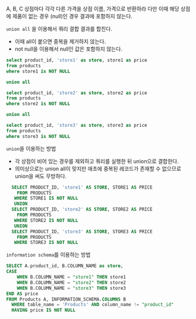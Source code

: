 A, B, C 상점마다 각각 다른 가격을 상점 이름, 가격으로 반환하라
다만 이때 해당 상점에 제품이 없는 경우 (null)인 경우 결과에 포함하지 않는다.

`union all` 을 이용해서 쿼리 결합 결과를 합친다. 
* 이때 all이 붙으면 중복을 제거하지 않는다.
* not null을 이용해서 null인 값은 포함하지 않는다.

```sql
select product_id, 'store1' as store, store1 as price
from products
where store1 is NOT NULL

union all

select product_id, 'store2' as store, store2 as price
from products
where store2 is NOT NULL

union all

select product_id, 'store3' as store, store3 as price
from products
where store3 is NOT NULL
```

`union`을 이용하는 방법
* 각 상점이 비어 있는 경우를 제외하고 쿼리를 실행한 뒤 union으로 결합한다.
* 의미상으로는 union all이 맞지만 애초에 중복된 레코드가 존재할 수 없으므로 union을 써도 무방하다.

```sql
  SELECT PRODUCT_ID, 'store1' AS STORE, STORE1 AS PRICE
    FROM PRODUCTS
   WHERE STORE1 IS NOT NULL    
   UNION
  SELECT PRODUCT_ID, 'store2' AS STORE, STORE2 AS PRICE
    FROM PRODUCTS
   WHERE STORE2 IS NOT NULL    
   UNION
  SELECT PRODUCT_ID, 'store3' AS STORE, STORE3 AS PRICE
    FROM PRODUCTS
   WHERE STORE3 IS NOT NULL
```

`information schema`를 이용하는 방법
```sql
SELECT A.product_id, B.COLUMN_NAME as store,
CASE
    WHEN B.COLUMN_NAME = "store1" THEN store1
    WHEN B.COLUMN_NAME = "store2" THEN store2
    WHEN B.COLUMN_NAME = "store3" THEN store3
END AS price
FROM Products A, INFORMATION_SCHEMA.COLUMNS B
  WHERE table_name = 'Products' AND column_name != "product_id"
  HAVING price IS NOT NULL
```
